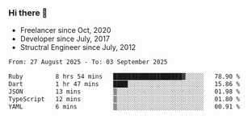 ### Hi there 👋

- Freelancer since Oct, 2020
- Developer since July, 2017
- Structral Engineer since July, 2012

<!--START_SECTION:waka-->

```txt
From: 27 August 2025 - To: 03 September 2025

Ruby         8 hrs 54 mins   ███████████████████▓░░░░░   78.90 %
Dart         1 hr 47 mins    ████░░░░░░░░░░░░░░░░░░░░░   15.86 %
JSON         13 mins         ▒░░░░░░░░░░░░░░░░░░░░░░░░   01.98 %
TypeScript   12 mins         ▒░░░░░░░░░░░░░░░░░░░░░░░░   01.80 %
YAML         6 mins          ▒░░░░░░░░░░░░░░░░░░░░░░░░   00.91 %
```

<!--END_SECTION:waka-->
